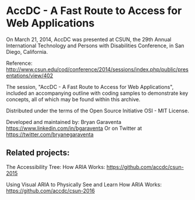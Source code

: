 AccDC - A Fast Route to Access for Web Applications
===

On March 21, 2014, AccDC was presented at CSUN, the 29th Annual International Technology and Persons with Disabilities Conference, in San Diego, California. 

Reference: http://www.csun.edu/cod/conference/2014/sessions/index.php/public/presentations/view/402

The session, "AccDC - A Fast Route to Access for Web Applications", included an accompanying outline with coding samples to demonstrate key concepts, all of which may be found within this archive.

Distributed under the terms of the Open Source Initiative OSI - MIT License.

Developed and maintained by: Bryan Garaventa https://www.linkedin.com/in/bgaraventa
Or on Twitter at https://twitter.com/bryanegaraventa

Related projects:
-----

The Accessibility Tree: How ARIA Works: https://github.com/accdc/csun-2015

Using Visual ARIA to Physically See and Learn How ARIA Works: https://github.com/accdc/csun-2016